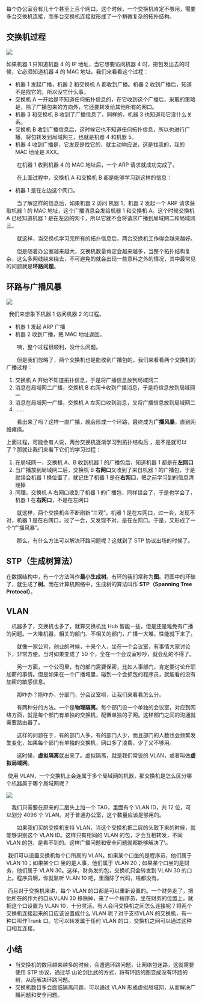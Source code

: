 每个办公室会有几十个甚至上百个网口。这个时候，一个交换机肯定不够用，需要多台交换机连接，而多台交换机连接就形成了一个稍微复杂的拓扑结构。

## 交换机过程

![](D:\Work\TyporaNotes\note\计算机网络\趣谈网络协议知识点\pict\6-1.png)

如果机器 1 只知道机器 4 的 IP 地址，当它想要访问机器 4 时，把包发出去的时候，它必须知道机器 4 的 MAC 地址。我们来看看这个过程：

- 机器 1 发起广播，机器 2 和交换机 A 都收到广播。机器 2 收到广播后，知道不是找它的，所以没它什么事。
- 交换机 A 一开始是不知道任何拓扑信息的，在它收到这个广播后，采取的策略是，除了广播包来的方向外，它还要转发给其他所有的网口。
- 机器 3 和交换机 B 收到了广播信息了，同样的，机器 3 也知道和它没什么关系。
- 交换机 B 收到广播信息后，这时候它也不知道任何拓扑信息，所以也进行广播，将包转发到局域网三，也就是机器 4 和机器 5。
- 机器 4 收到广播是，它发现是找它的，就主动响应说，这是找我的，我的 MAC 地址是 XXX。

    在机器 1 收到机器 4 的 MAC 地址后，一个 ARP 请求就成功完成了。

    在上面过程中，交换机 A 和交换机 B 都是能够学习到这样的信息：

- 机器 1 是在左边这个网口。

    当了解这样的信息后，如果机器 2 访问 机器 1，机器 2 发起一个 ARP 请求获取机器 1 的 MAC 地址，这个广播消息会发给机器 1 和交换机 A。这个时候交换机 A 已经知道机器 1 是在左边的网卡，所以它就不会将请求广播到局域网二和局域网三。

    就这样，当交换机学习完所有的拓扑信息后，两台交换机工作得会越来越好。

    但是随着办公室越来越大，交换机数量肯定会越来越多，当整个拓扑结构复杂，这么多网线绕来绕去，不可避免的就会出现一些意料之外的情况，其中最常见的问题就是**环路问题**。

## 环路与广播风暴

![](D:\Work\TyporaNotes\note\计算机网络\趣谈网络协议知识点\pict\6-2.png)

 我们来想象下机器 1 访问机器 2 的过程。

- 机器 1 发起 ARP 广播
- 机器 2 收到广播，把 MAC 地址返回。

    咦，整个过程很顺利，没什么问题。

    但是我们忽略了，两个交换机也是能收到广播包的。我们来看看两个交换机的广播过程：

1. 交换机 A 开始不知道拓扑信息，于是将广播信息放到局域网二
2. 消息在局域网二广播，交换机 B 右网卡收到广播消息，于是将信息放到局域网一
3. 消息在局域网一广播，交换机 A 左网口收到消息，又将广播信息放到局域网二
4. ......

    看出来了吗？这样一直广播，就会形成一个环路，最终成为**广播风暴**，直到网络瘫痪。

上面过程，可能会有人说，两台交换机逐渐学习到拓扑结构后 ，是不是就可以了？那就让我们来看下它们的学习过程：

1. 在局域网一，交换机 A、B 收到机器 1 的广播包后，知道机器 1 都是在**左网口**
2. 当广播放到局域网二后，交换机 B **右网口**又收到了来自机器 1 的广播包，于是就误会机器 1 换位置了，就记住了机器 1 是在**右网口**，把之前学习到的信息清理掉
3. 同理，交换机 A 右网口收到了机器 1 的广播包，同样误会了，于是也学会了，机器 1 在**右网口**，不是在左网口

    就这样，两个交换机会不断刷新“三观”，机器 1 是在左网口，过一会，发现不对，机器 1 是在右网口，过了一会，又发现不对，是在左网口。于是，又形成了一个“广播风暴”。

    那么，有什么方法可以解决环路问题呢？这就到了 STP 协议出场的时候了。

## STP（生成树算法）

在数据结构中，有一个方法叫作**最小生成树**。有环的我们常称为**图**。将图中的环破了，就生成了**树**。而在计算机网络中，生成树的算法叫作 **STP（Spanning Tree Protocol）**。

## VLAN

  机器多了，交换机也多了，就算交换机比 Hub 智能一些，但是还是难免有广播的问题。一大堆机器，相关的部门、不相关的部门，广播一大堆，性能就下来了。

    就像一家公司，创业的时候，十来个人，坐在一个会议室，有事情大家讨论下，非常方便。当时如果变成了 50 个，全在一个会议室吵吵，就会乱的不得了。

    另一方面，一个公司里，有的部门需要保密，比如人事部门，肯定要讨论升职加薪的事情。但是如果在一个广播域里，碰到一个会抓包的程序员，就能看的没有加密的敏感信息。

    那咋办？能咋办，分部门，分会议室呗，让我们来看看怎么分。

    有两种分的方法。一个是**物理隔离**。每个部门设一个单独的会议室，对应到网络方面，就是每个部门有单独的交换机，配置单独的子网。这样部门之间的沟通就需要路由器了。

    这样的问题在于，有的部门人多，有的部门人少，而且部门的人数也会频繁发生变化，如果每个部门有单独的交换机，网口多了浪费，少了又不够用。

    这时候，**虚拟隔离**就出来了。虚拟隔离，就是我们常说的 VLAN，或者叫做**虚拟局域网**。

​		使用 VLAN，一个交换机上会连属于多个局域网的机器，那交换机是怎么区分哪个机器属于哪个局域网呢？

![](D:\Work\TyporaNotes\note\计算机网络\趣谈网络协议知识点\pict\6-3.png)

  我们只需要在原来的二层头上加一个 TAG，里面有个 VLAN ID，共 12 位，可以划分 4096 个 VLAN。对于普通办公室，这个数量应该是够用的。

    如果我们买的交换机支持 VLAN，当这个交换机把二层的头取下来的时候，就能够识别这个 VLAN ID。这样只有相同的 VLAN 的包，才会互相转发，不同 VLAN 的包，是看不到的。这样广播问题和安全问题就都能够解决了\。

​		我们可以设置交换机每个口所属的 VLAN。如果某个口坐的是程序员，他们属于 VLAN 10；如果某个口
坐的是人事，他们属于 VLAN 20；如果某个口坐的是财务，他们属于 VLAN 30。这样，财务发的包，交换机只会转发到 VLAN 30 的口上。程序员啊，你就监听 VLAN 10 吧，里面除了代码，啥都没有。

​		而且对于交换机来讲，每个 VLAN 的口都是可以重新设置的。一个财务走了，把他所在的作为的口从VLAN 30 移除掉，来了一个程序员，坐在财务的位置上，就把这个口设置为 VLAN 10，十分灵活。有人会问交换机之间怎么连接呢？将两个交换机连接起来的口应该设置成什么 VLAN 呢？对于支持VLAN 的交换机，有一种口叫作Trunk 口。它可以转发属于任何 VLAN 的口。交换机之间可以通过这种口相互连接。

## 小结

* 当交换机的数目越来越多的时候，会遭遇环路问题，让网络包迷路，这就需要使用 STP 协议，通过华
  山论剑比武的方式，将有环路的图变成没有环路的树，从而解决环路问题。
* 交换机数目多会面临隔离问题，可以通过 VLAN 形成虚拟局域网，从而解决广播问题和安全问题。